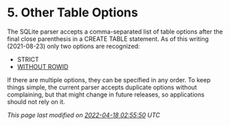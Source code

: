 # 5\. Other Table Options


The SQLite parser accepts a comma\-separated list of table options after
the final close parenthesis in a CREATE TABLE statement. As of this
writing (2021\-08\-23\) only two options are recognized:



* STRICT
* [WITHOUT ROWID](withoutrowid.html)


If there are multiple options, they can be specified in any order.
To keep things simple, the current parser accepts duplicate options without
complaining, but that might change in future releases, so applications
should not rely on it.


*This page last modified on [2022\-04\-18 02:55:50](https://sqlite.org/docsrc/honeypot) UTC* 


